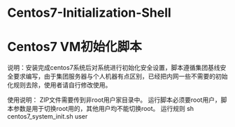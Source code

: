 # Centos7-Initialization-Shell

# Centos7 VM初始化脚本

说明：安装完成centos7系统后对系统进行初始化安全设置，脚本遵循集团基线安全要求编写，由于集团服务器与个人机器有点区别，已经把内网一些不需要的初始化规则去除，使用者请自行修改使用。


使用说明：
ZIP文件需要传到非root用户家目录中。
运行脚本必须要root用户，脚本参数是用于切换root用的，其他用户均不能切换root。
运行规则 sh centos7_system_init.sh user
